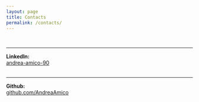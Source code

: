 ```yaml
---
layout: page
title: Contacts
permalink: /contacts/
---
```

<br>

____


**LinkedIn:**<br>
<a href="https://www.linkedin.com/in/andrea-amico-90/">andrea-amico-90</a>
<br><br>

____


**Github:**<br>
<a href="https://github.com/AndreaAmico">github.com/AndreaAmico</a>



